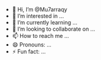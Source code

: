 - 👋 Hi, I’m @Mu7arraqy
- 👀 I’m interested in ...
- 🌱 I’m currently learning ...
- 💞️ I’m looking to collaborate on ...
- 📫 How to reach me ...
- 😄 Pronouns: ...
- ⚡ Fun fact: ...

<!---
Mu7arraqy/Mu7arraqy is a ✨ special ✨ repository because its `README.md` (this file) appears on your GitHub profile.
You can click the Preview link to take a look at your changes.
--->
